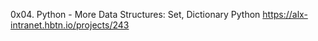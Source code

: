 0x04. Python - More Data Structures: Set, Dictionary
Python
https://alx-intranet.hbtn.io/projects/243
